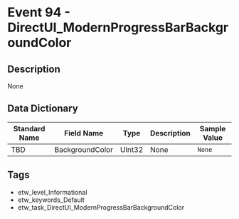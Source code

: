 # Event 94 - DirectUI_ModernProgressBarBackgroundColor

## Description
None

## Data Dictionary
|Standard Name|Field Name|Type|Description|Sample Value|
|---|---|---|---|---|
|TBD|BackgroundColor|UInt32|None|`None`|

## Tags
* etw_level_Informational
* etw_keywords_Default
* etw_task_DirectUI_ModernProgressBarBackgroundColor